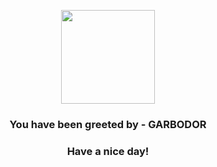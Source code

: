<p align="center">
            <img src="https://raw.githubusercontent.com/PokeAPI/sprites/master/sprites/pokemon/569.png" width="150" height="150">
          </p>
          <h3 align="center">You have been greeted by - <b>GARBODOR</b></h3>
          <h3 align="center">Have a nice day!</h3>
